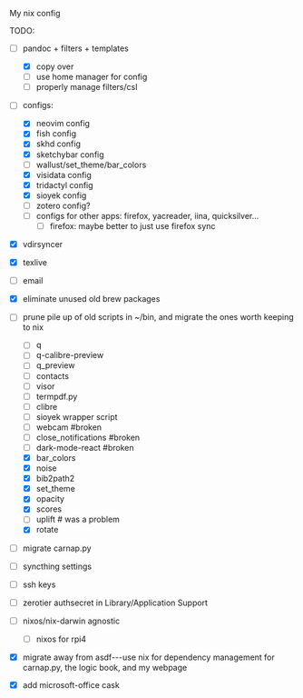 My nix config

TODO:

- [ ] pandoc + filters + templates
    - [x] copy over
    - [ ] use home manager for config
    - [ ] properly manage filters/csl
- [ ] configs:
    - [x] neovim config
    - [x] fish config
    - [x] skhd config
    - [x] sketchybar config 
    - [ ] wallust/set_theme/bar_colors
    - [x] visidata config
    - [x] tridactyl config
    - [x] sioyek config 
    - [ ] zotero config? 
    - [ ] configs for other apps: firefox, yacreader, iina, quicksilver...
        - [ ] firefox: maybe better to just use firefox sync
- [x] vdirsyncer
- [x] texlive
- [ ] email
- [x] eliminate unused old brew packages
- [ ] prune pile up of old scripts in ~/bin, and migrate the ones worth keeping to nix
     - [ ] q
     - [ ] q-calibre-preview
     - [ ] q_preview
     - [ ] contacts
     - [ ] visor
     - [ ] termpdf.py
     - [ ] clibre
     - [ ] sioyek wrapper script
     - [ ] webcam #broken
     - [ ] close_notifications #broken
     - [ ] dark-mode-react #broken
     - [x] bar_colors
     - [x] noise
     - [x] bib2path2
     - [x] set_theme
     - [x] opacity
     - [x] scores
     - [ ] uplift # was a problem
     - [x] rotate
- [ ] migrate carnap.py
- [ ] syncthing settings
- [ ] ssh keys
- [ ] zerotier authsecret in Library/Application Support
- [ ] nixos/nix-darwin agnostic
     - [ ] nixos for rpi4
- [x] migrate away from asdf---use nix for dependency management for carnap.py, the logic book, and my webpage
- [x] add microsoft-office cask


